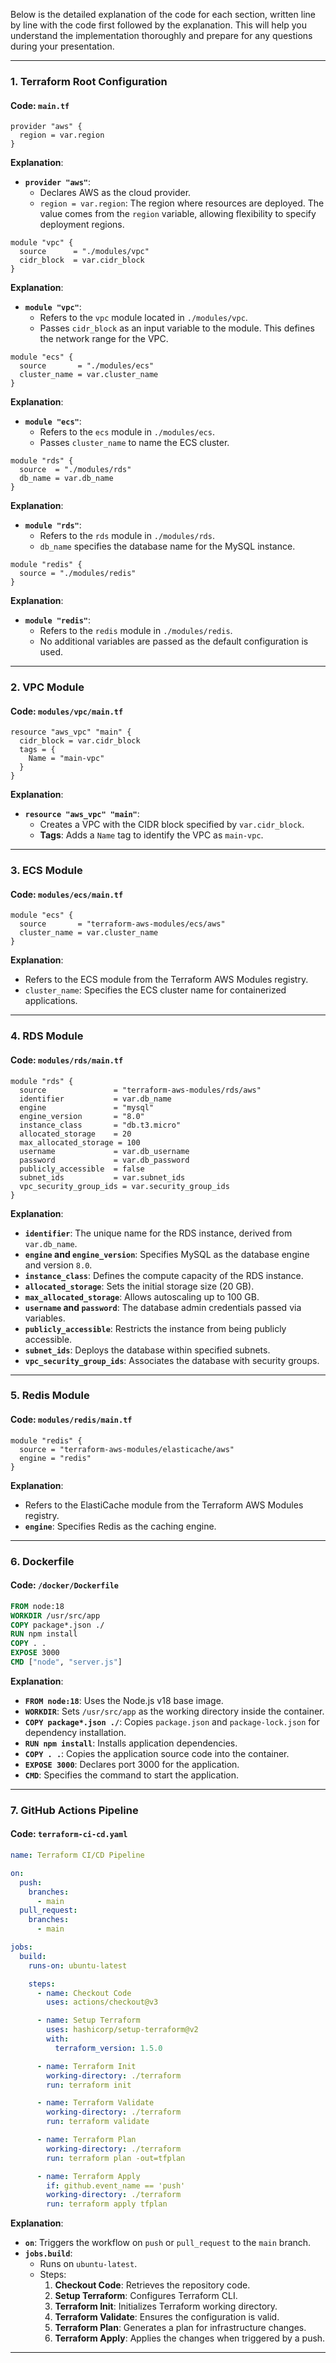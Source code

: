 Below is the detailed explanation of the code for each section, written line by line with the code first followed by the explanation. This will help you understand the implementation thoroughly and prepare for any questions during your presentation.

---

### **1. Terraform Root Configuration**

#### **Code: `main.tf`**
```hcl
provider "aws" {
  region = var.region
}
```

**Explanation**:
- **`provider "aws"`**:
  - Declares AWS as the cloud provider.
  - `region = var.region`: The region where resources are deployed. The value comes from the `region` variable, allowing flexibility to specify deployment regions.

```hcl
module "vpc" {
  source      = "./modules/vpc"
  cidr_block  = var.cidr_block
}
```

**Explanation**:
- **`module "vpc"`**:
  - Refers to the `vpc` module located in `./modules/vpc`.
  - Passes `cidr_block` as an input variable to the module. This defines the network range for the VPC.

```hcl
module "ecs" {
  source       = "./modules/ecs"
  cluster_name = var.cluster_name
}
```

**Explanation**:
- **`module "ecs"`**:
  - Refers to the `ecs` module in `./modules/ecs`.
  - Passes `cluster_name` to name the ECS cluster.

```hcl
module "rds" {
  source  = "./modules/rds"
  db_name = var.db_name
}
```

**Explanation**:
- **`module "rds"`**:
  - Refers to the `rds` module in `./modules/rds`.
  - `db_name` specifies the database name for the MySQL instance.

```hcl
module "redis" {
  source = "./modules/redis"
}
```

**Explanation**:
- **`module "redis"`**:
  - Refers to the `redis` module in `./modules/redis`.
  - No additional variables are passed as the default configuration is used.

---

### **2. VPC Module**

#### **Code: `modules/vpc/main.tf`**
```hcl
resource "aws_vpc" "main" {
  cidr_block = var.cidr_block
  tags = {
    Name = "main-vpc"
  }
}
```

**Explanation**:
- **`resource "aws_vpc" "main"`**:
  - Creates a VPC with the CIDR block specified by `var.cidr_block`.
  - **Tags**: Adds a `Name` tag to identify the VPC as `main-vpc`.

---

### **3. ECS Module**

#### **Code: `modules/ecs/main.tf`**
```hcl
module "ecs" {
  source       = "terraform-aws-modules/ecs/aws"
  cluster_name = var.cluster_name
}
```

**Explanation**:
- Refers to the ECS module from the Terraform AWS Modules registry.
- `cluster_name`: Specifies the ECS cluster name for containerized applications.

---

### **4. RDS Module**

#### **Code: `modules/rds/main.tf`**
```hcl
module "rds" {
  source               = "terraform-aws-modules/rds/aws"
  identifier           = var.db_name
  engine               = "mysql"
  engine_version       = "8.0"
  instance_class       = "db.t3.micro"
  allocated_storage    = 20
  max_allocated_storage = 100
  username             = var.db_username
  password             = var.db_password
  publicly_accessible  = false
  subnet_ids           = var.subnet_ids
  vpc_security_group_ids = var.security_group_ids
}
```

**Explanation**:
- **`identifier`**: The unique name for the RDS instance, derived from `var.db_name`.
- **`engine` and `engine_version`**: Specifies MySQL as the database engine and version `8.0`.
- **`instance_class`**: Defines the compute capacity of the RDS instance.
- **`allocated_storage`**: Sets the initial storage size (20 GB).
- **`max_allocated_storage`**: Allows autoscaling up to 100 GB.
- **`username` and `password`**: The database admin credentials passed via variables.
- **`publicly_accessible`**: Restricts the instance from being publicly accessible.
- **`subnet_ids`**: Deploys the database within specified subnets.
- **`vpc_security_group_ids`**: Associates the database with security groups.

---

### **5. Redis Module**

#### **Code: `modules/redis/main.tf`**
```hcl
module "redis" {
  source = "terraform-aws-modules/elasticache/aws"
  engine = "redis"
}
```

**Explanation**:
- Refers to the ElastiCache module from the Terraform AWS Modules registry.
- **`engine`**: Specifies Redis as the caching engine.

---

### **6. Dockerfile**

#### **Code: `/docker/Dockerfile`**
```dockerfile
FROM node:18
WORKDIR /usr/src/app
COPY package*.json ./
RUN npm install
COPY . .
EXPOSE 3000
CMD ["node", "server.js"]
```

**Explanation**:
- **`FROM node:18`**: Uses the Node.js v18 base image.
- **`WORKDIR`**: Sets `/usr/src/app` as the working directory inside the container.
- **`COPY package*.json ./`**: Copies `package.json` and `package-lock.json` for dependency installation.
- **`RUN npm install`**: Installs application dependencies.
- **`COPY . .`**: Copies the application source code into the container.
- **`EXPOSE 3000`**: Declares port 3000 for the application.
- **`CMD`**: Specifies the command to start the application.

---

### **7. GitHub Actions Pipeline**

#### **Code: `terraform-ci-cd.yaml`**
```yaml
name: Terraform CI/CD Pipeline

on:
  push:
    branches:
      - main
  pull_request:
    branches:
      - main

jobs:
  build:
    runs-on: ubuntu-latest

    steps:
      - name: Checkout Code
        uses: actions/checkout@v3

      - name: Setup Terraform
        uses: hashicorp/setup-terraform@v2
        with:
          terraform_version: 1.5.0

      - name: Terraform Init
        working-directory: ./terraform
        run: terraform init

      - name: Terraform Validate
        working-directory: ./terraform
        run: terraform validate

      - name: Terraform Plan
        working-directory: ./terraform
        run: terraform plan -out=tfplan

      - name: Terraform Apply
        if: github.event_name == 'push'
        working-directory: ./terraform
        run: terraform apply tfplan
```

**Explanation**:
- **`on`**: Triggers the workflow on `push` or `pull_request` to the `main` branch.
- **`jobs.build`**:
  - Runs on `ubuntu-latest`.
  - Steps:
    1. **Checkout Code**: Retrieves the repository code.
    2. **Setup Terraform**: Configures Terraform CLI.
    3. **Terraform Init**: Initializes Terraform working directory.
    4. **Terraform Validate**: Ensures the configuration is valid.
    5. **Terraform Plan**: Generates a plan for infrastructure changes.
    6. **Terraform Apply**: Applies the changes when triggered by a push.

---
